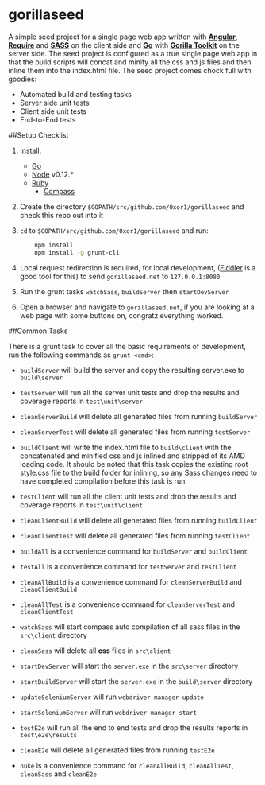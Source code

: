 gorillaseed
============

A simple seed project for a single page web app written with [**Angular**](https://angularjs.org/), [**Require**](http://requirejs.org/)
and [**SASS**](http://sass-lang.com/) on the client side and [**Go**](http://golang.org/) with [**Gorilla Toolkit**](http://www.gorillatoolkit.org/)
on the server side. The seed project is configured as a true single page web app in that the build scripts will concat and minify all
the css and js files and then inline them into the index.html file. The seed project comes chock full with goodies:

* Automated build and testing tasks
* Server side unit tests
* Client side unit tests
* End-to-End tests

##Setup Checklist

1. Install:
    * [Go](http://golang.org/)
    * [Node](https://nodejs.org/) v0.12.*
    * [Ruby](https://www.ruby-lang.org)
        * [Compass](http://compass-style.org/)

2. Create the directory `$GOPATH/src/github.com/0xor1/gorillaseed` and check this repo out into it

3. `cd` to `$GOPATH/src/github.com/0xor1/gorillaseed` and run:
    ```sh
        npm install
        npm install -g grunt-cli
    ```

4. Local request redirection is required, for local development, ([Fiddler](http://www.telerik.com/fiddler) is a good tool for this) to send `gorillaseed.net` to `127.0.0.1:8080`

5. Run the grunt tasks `watchSass`, `buildServer` then `startDevServer`

6. Open a browser and navigate to `gorillaseed.net`, if you are looking at a web page with some buttons on, congratz everything worked.

##Common Tasks

There is a grunt task to cover all the basic requirements of development, run the following commands as `grunt <cmd>`:

* `buildServer` will build the server and copy the resulting server.exe to `build\server`
* `testServer` will run all the server unit tests and drop the results and coverage reports in `test\unit\server`
* `cleanServerBuild` will delete all generated files from running `buildServer`
* `cleanServerTest` will delete all generated files from running `testServer`


* `buildClient` will write the index.html file to `build\client` with the concatenated and minified css and js inlined and stripped of its AMD loading code.
  It should be noted that this task copies the existing root style.css file to the build folder for inlining, so any Sass changes need to have completed compilation before this task is run
* `testClient` will run all the client unit tests and drop the results and coverage reports in `test\unit\client`
* `cleanClientBuild` will delete all generated files from running `buildClient`
* `cleanClientTest` will delete all generated files from running `testClient`


* `buildAll` is a convenience command for `buildServer` and `buildClient`
* `testAll` is a convenience command for `testServer` and `testClient`
* `cleanAllBuild` is a convenience command for `cleanServerBuild` and `cleanClientBuild`
* `cleanAllTest` is a convenience command for `cleanServerTest` and `cleanClientTest`


* `watchSass` will start compass auto compilation of all sass files in the `src\client` directory
* `cleanSass` will delete all **css** files in `src\client`


* `startDevServer` will start the `server.exe` in the `src\server` directory
* `startBuildServer` will start the `server.exe` in the `build\server` directory


* `updateSeleniumServer` will run `webdriver-manager update`
* `startSeleniumServer` will run `webdriver-manager start`


* `testE2e` will run all the end to end tests and drop the results reports in `test\e2e\results`
* `cleanE2e` will delete all generated files from running `testE2e`


* `nuke` is a convenience command for `cleanAllBuild`, `cleanAllTest`, `cleanSass` and `cleanE2e`


